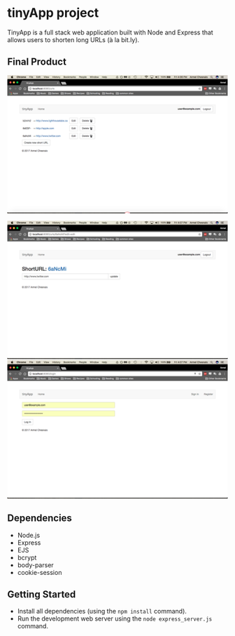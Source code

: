 # tinyApp project

TinyApp is a full stack web application built with Node and Express that allows users to shorten long URLs (à la bit.ly).

## Final Product

!["Page displaying the list of shortened URLs"](https://github.com/ArmelChesnais/tinyApp-exercise/blob/master/docs/urls_page.png?raw=true)

!["Page to edit the destination of the shortened URLs"](https://github.com/ArmelChesnais/tinyApp-exercise/blob/master/docs/edit_page.png?raw=true)
!["Screenshot of login page"](https://github.com/ArmelChesnais/tinyApp-exercise/blob/master/docs/login_page.png?raw=true)


## Dependencies

- Node.js
- Express
- EJS
- bcrypt
- body-parser
- cookie-session

## Getting Started

- Install all dependencies (using the `npm install` command).
- Run the development web server using the `node express_server.js` command.